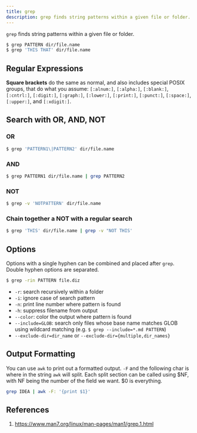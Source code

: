 ```yaml
---
title: grep
description: grep finds string patterns within a given file or folder.
---
```


`grep` finds string patterns within a given file or folder.

```bash
$ grep PATTERN dir/file.name
$ grep 'THIS THAT' dir/file.name
```

## Regular Expressions

**Square brackets** do the same as normal, and also includes special POSIX groups, that do what you assume: `[:alnum:]`, `[:alpha:]`, `[:blank:]`, `[:cntrl:]`, `[:digit:]`, `[:graph:]`, `[:lower:]`, `[:print:]`, `[:punct:]`, `[:space:]`, `[:upper:]`, and `[:xdigit:]`.

## Search with OR, AND, NOT

### OR

```bash
$ grep 'PATTERN1\|PATTERN2' dir/file.name
```

### AND

```bash
$ grep PATTERN1 dir/file.name | grep PATTERN2
```

### NOT

```bash
$ grep -v 'NOTPATTERN' dir/file.name
```

### Chain together a NOT with a regular search

```bash
$ grep 'THIS' dir/file.name | grep -v "NOT THIS'
```

## Options

Options with a single hyphen can be combined and placed after `grep`. Double hyphen options are separated.

```bash
$ grep -rin PATTERN file.diz
```

- `-r`: search recursively within a folder
- `-i`: ignore case of search pattern
- `-n`: print line number where pattern is found
- `-h`: suppress filename from output
- `--color`: color the output where pattern is found
- `--include=GLOB`: search only files whose base name matches GLOB using wildcard matching (e.g. `$ grep --include=*.md PATTERN`)
- `--exclude-dir=dir_name` or `--exclude-dir={multiple,dir_names}`

## Output Formatting

You can use `awk` to print out a formatted output. `-F` and the following char is where in the string `awk` will split. Each split section can be called using $NF, with NF being the number of the field we want. $0 is everything.

```bash
grep IDEA | awk -F: '{print $1}'
```

## References

1. https://www.man7.org/linux/man-pages/man1/grep.1.html